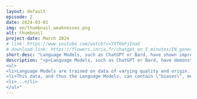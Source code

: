 ```yaml
---
layout: default
episode: 2
date: 2024-03-01
img: en/thumbnail_weaknesses.png
alt: thumbnail
project-date: March 2024
# link: https://www.youtube.com/watch?v=YXT6mFjInaU
# download-link: https://flowers.inria.fr/chatgpt_en_5_minutes/EN_generale.mov
short-desc: "Language Models, such as ChatGPT or Bard, have shown impressive capabilities. However, they also have numerous limitations and weaknesses!"
description: "<p>Language Models, such as ChatGPT or Bard, have demonstrated impressive capabilities for a wide range of tasks. However, they also have numerous limitations and weaknesses! In this video, we explain the main ones:</p>
<ul>
<li>Language Models are trained on data of varying quality and origin. The selection of this data is often not precisely controlled.</li>
<li>This data, and thus the Language Models, can contain \"biases\", meaning an automatic way of thinking that is not based on reasoning or facts. These biases can be unfair and reinforce stereotypes. If these biases are not controlled, they will be reflected in the output and usage of these models.</li>
<li>...</li>
</ul>"
---
```

